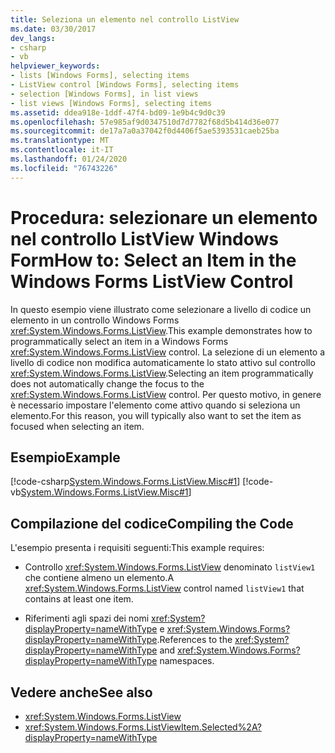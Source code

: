 ```yaml
---
title: Seleziona un elemento nel controllo ListView
ms.date: 03/30/2017
dev_langs:
- csharp
- vb
helpviewer_keywords:
- lists [Windows Forms], selecting items
- ListView control [Windows Forms], selecting items
- selection [Windows Forms], in list views
- list views [Windows Forms], selecting items
ms.assetid: ddea918e-1ddf-47f4-bd09-1e9b4c9d0c39
ms.openlocfilehash: 57e985af9d0347510d7d7782f68d5b414d36e077
ms.sourcegitcommit: de17a7a0a37042f0d4406f5ae5393531caeb25ba
ms.translationtype: MT
ms.contentlocale: it-IT
ms.lasthandoff: 01/24/2020
ms.locfileid: "76743226"
---
```

# <a name="how-to-select-an-item-in-the-windows-forms-listview-control"></a><span data-ttu-id="4645d-102">Procedura: selezionare un elemento nel controllo ListView Windows Form</span><span class="sxs-lookup"><span data-stu-id="4645d-102">How to: Select an Item in the Windows Forms ListView Control</span></span>
<span data-ttu-id="4645d-103">In questo esempio viene illustrato come selezionare a livello di codice un elemento in un controllo Windows Forms <xref:System.Windows.Forms.ListView>.</span><span class="sxs-lookup"><span data-stu-id="4645d-103">This example demonstrates how to programmatically select an item in a Windows Forms <xref:System.Windows.Forms.ListView> control.</span></span> <span data-ttu-id="4645d-104">La selezione di un elemento a livello di codice non modifica automaticamente lo stato attivo sul controllo <xref:System.Windows.Forms.ListView>.</span><span class="sxs-lookup"><span data-stu-id="4645d-104">Selecting an item programmatically does not automatically change the focus to the <xref:System.Windows.Forms.ListView> control.</span></span> <span data-ttu-id="4645d-105">Per questo motivo, in genere è necessario impostare l'elemento come attivo quando si seleziona un elemento.</span><span class="sxs-lookup"><span data-stu-id="4645d-105">For this reason, you will typically also want to set the item as focused when selecting an item.</span></span>  
  
## <a name="example"></a><span data-ttu-id="4645d-106">Esempio</span><span class="sxs-lookup"><span data-stu-id="4645d-106">Example</span></span>  
 [!code-csharp[System.Windows.Forms.ListView.Misc#1](~/samples/snippets/csharp/VS_Snippets_Winforms/System.Windows.Forms.ListView.Misc/CS/form1.cs#1)]
 [!code-vb[System.Windows.Forms.ListView.Misc#1](~/samples/snippets/visualbasic/VS_Snippets_Winforms/System.Windows.Forms.ListView.Misc/VB/form1.vb#1)]  
  
## <a name="compiling-the-code"></a><span data-ttu-id="4645d-107">Compilazione del codice</span><span class="sxs-lookup"><span data-stu-id="4645d-107">Compiling the Code</span></span>  
 <span data-ttu-id="4645d-108">L'esempio presenta i requisiti seguenti:</span><span class="sxs-lookup"><span data-stu-id="4645d-108">This example requires:</span></span>  
  
- <span data-ttu-id="4645d-109">Controllo <xref:System.Windows.Forms.ListView> denominato `listView1` che contiene almeno un elemento.</span><span class="sxs-lookup"><span data-stu-id="4645d-109">A <xref:System.Windows.Forms.ListView> control named `listView1` that contains at least one item.</span></span>  
  
- <span data-ttu-id="4645d-110">Riferimenti agli spazi dei nomi <xref:System?displayProperty=nameWithType> e <xref:System.Windows.Forms?displayProperty=nameWithType>.</span><span class="sxs-lookup"><span data-stu-id="4645d-110">References to the <xref:System?displayProperty=nameWithType> and <xref:System.Windows.Forms?displayProperty=nameWithType> namespaces.</span></span>  
  
## <a name="see-also"></a><span data-ttu-id="4645d-111">Vedere anche</span><span class="sxs-lookup"><span data-stu-id="4645d-111">See also</span></span>

- <xref:System.Windows.Forms.ListView>
- <xref:System.Windows.Forms.ListViewItem.Selected%2A?displayProperty=nameWithType>
